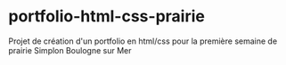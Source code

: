 # portfolio-html-css-prairie
Projet de création d'un portfolio en html/css pour la première semaine de prairie Simplon Boulogne sur Mer

